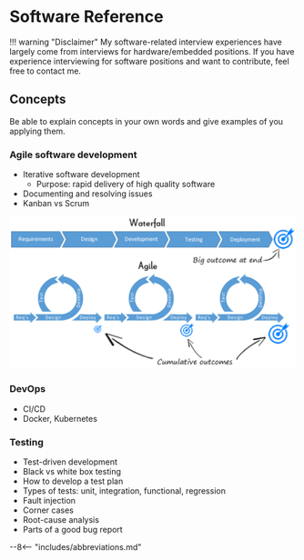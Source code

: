 # Software Reference

!!! warning "Disclaimer"
    My software-related interview experiences have largely come from interviews for hardware/embedded positions.
    If you have experience interviewing for software positions and want to contribute, feel free to contact me.

## Concepts

Be able to explain concepts in your own words and give examples of you applying them.

### Agile software development

- Iterative software development
    - Purpose: rapid delivery of high quality software
- Documenting and resolving issues
- Kanban vs Scrum

![Agile vs Waterfall Development](../../assets/agile_vs_waterfall.png)

### DevOps

- CI/CD
- Docker, Kubernetes

### Testing

- Test-driven development
- Black vs white box testing
- How to develop a test plan
- Types of tests: unit, integration, functional, regression
- Fault injection
- Corner cases
- Root-cause analysis
- Parts of a good bug report

--8<-- "includes/abbreviations.md"
